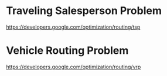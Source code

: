 # Traveling Salesperson Problem
https://developers.google.com/optimization/routing/tsp

# Vehicle Routing Problem
https://developers.google.com/optimization/routing/vrp
